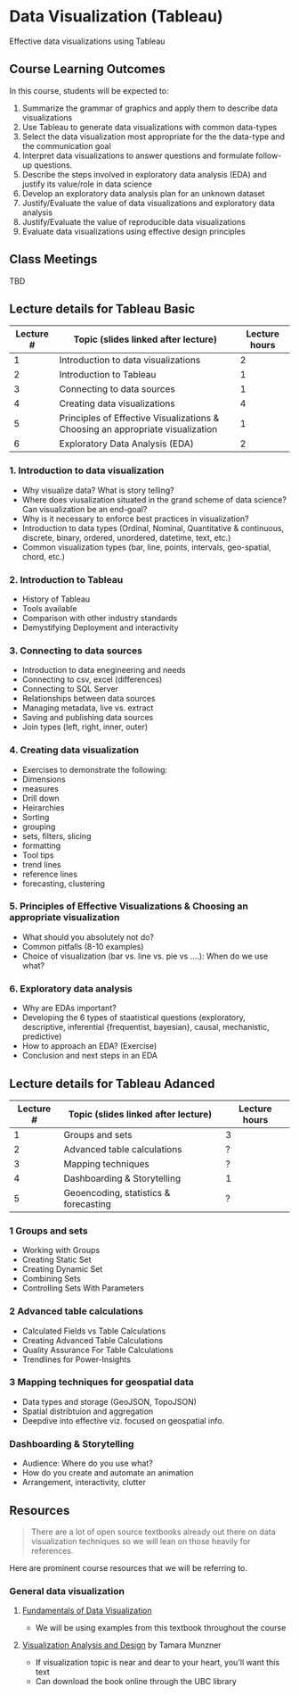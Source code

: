 # Data Visualization (Tableau)

Effective data visualizations using Tableau

## Course Learning Outcomes

In this course, students will be expected to:

1. Summarize the grammar of graphics and apply them to describe data visualizations
1. Use Tableau to generate data visualizations with common data-types
1. Select the data visualization most appropriate for the the data-type and the communication goal
1. Interpret data visualizations to answer questions and formulate follow-up questions.
1. Describe the steps involved in exploratory data analysis (EDA) and justify its value/role in data science
1. Develop an exploratory data analysis plan for an unknown dataset
1. Justify/Evaluate the value of data visualizations and exploratory data analysis
1. Justify/Evaluate the value of reproducible data visualizations
1. Evaluate data visualizations using effective design principles

## Class Meetings

TBD

## Lecture details for Tableau Basic

| Lecture # | Topic (slides linked after lecture) | Lecture hours |
|---------|-------|-----------|
| 1 | Introduction to data visualizations | 2 |
| 2 | Introduction to Tableau | 1 |
| 3 | Connecting to data sources | 1 |
| 4 | Creating data visualizations | 4 |
| 5 | Principles of Effective Visualizations & Choosing an appropriate visualization | 1 |
| 6 | Exploratory Data Analysis (EDA) | 2 |


### 1. Introduction to data visualization
- Why visualize data? What is story telling?
- Where does viusalization situated in the grand scheme of data science? Can visualization be an end-goal?
- Why is it necessary to enforce best practices in visualization?
- Introduction to data types (Ordinal, Nominal, Quantitative & continuous, discrete, binary, ordered, unordered, datetime, text, etc.)
- Common visualization types (bar, line, points, intervals, geo-spatial, chord, etc.)

### 2. Introduction to Tableau
- History of Tableau
- Tools available
- Comparison with other industry standards
- Demystifying Deployment and interactivity

### 3. Connecting to data sources
- Introduction to data enegineering and needs
- Connecting to csv, excel (differences)
- Connecting to SQL Server
- Relationships between data sources
- Managing metadata, live vs. extract
- Saving and publishing data sources
- Join types (left, right, inner, outer)

### 4. Creating data visualization
- Exercises to demonstrate the following:
- Dimensions
- measures
- Drill down
- Heirarchies
- Sorting
- grouping
- sets, filters, slicing
- formatting
- Tool tips
- trend lines
- reference lines
- forecasting, clustering

### 5. Principles of Effective Visualizations & Choosing an appropriate visualization
- What should you absolutely not do?
- Common pitfalls (8-10 examples)
- Choice of visualization (bar vs. line vs. pie vs ....): When do we use what?

### 6. Exploratory data analysis
- Why are EDAs important?
- Developing the 6 types of staatistical questions (exploratory, descriptive, inferential {frequentist, bayesian}, causal, mechanistic, predictive)
- How to approach an EDA? (Exercise)
- Conclusion and next steps in an EDA

## Lecture details for Tableau Adanced

| Lecture # | Topic (slides linked after lecture) | Lecture hours |
|---------|-------|-----------|
| 1 | Groups and sets| 3 |
| 2 | Advanced table calculations | ? |
| 3 | Mapping techniques | ? |
| 4 | Dashboarding & Storytelling | 1 |
| 5 | Geoencoding, statistics & forecasting | ? |


### 1 Groups and sets
- Working with Groups
- Creating Static Set
- Creating Dynamic Set
- Combining Sets
- Controlling Sets With Parameters

### 2 Advanced table calculations

- Calculated Fields vs Table Calculations
- Creating Advanced Table Calculations
- Quality Assurance For Table Calculations
- Trendlines for Power-Insights

### 3 Mapping techniques for geospatial data

- Data types and storage (GeoJSON, TopoJSON)
- Spatial distribtuion and aggregation
- Deepdive into effective viz. focused on geospatial info.

### Dashboarding & Storytelling

- Audience: Where do you use what?
- How do you create and automate an animation
- Arrangement, interactivity, clutter

## Resources

> There are a lot of open source textbooks already out there on data visualization techniques so we will lean on those heavily for references.

Here are prominent course resources that we will be referring to.

### General data visualization

1. [Fundamentals of Data Visualization](https://serialmentor.com/dataviz/introduction.html)
    - We will be using examples from this textbook throughout the course

1. [Visualization Analysis and Design](https://www-taylorfrancis-com.ezproxy.library.ubc.ca/books/9780429088902) by Tamara Munzner
   - If visualization topic is near and dear to your heart, you'll want this text
   - Can download the book online through the UBC library

